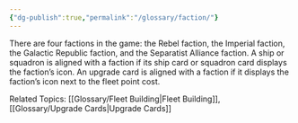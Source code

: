 ```yaml
---
{"dg-publish":true,"permalink":"/glossary/faction/"}
---
```


There are four factions in the game: the Rebel faction, the Imperial faction, the Galactic Republic faction, and the Separatist Alliance faction. A ship or squadron is aligned with a faction if its ship card or squadron card displays the faction’s icon. An upgrade card is aligned with a faction if it displays the faction’s icon next to the fleet point cost.

Related Topics: [[Glossary/Fleet Building\|Fleet Building]], [[Glossary/Upgrade Cards\|Upgrade Cards]]
